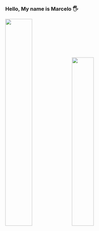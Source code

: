 
### Hello, My name is Marcelo 🖐️
<div display="flex" >
  <img width="41%" src="https://github-readme-stats.vercel.app/api?username=marceloxhenrique&show_icons=true&theme=react">
  <img width="37%" src="https://github-readme-stats.vercel.app/api/top-langs/?username=marceloxhenrique&layout=compact">
</div>
<!---
marceloxhenrique/marceloxhenrique is a ✨ special ✨ repository because its `README.md` (this file) appears on your GitHub profile.
You can click the Preview link to take a look at your changes.
--->
